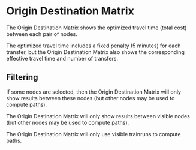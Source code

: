 # Origin Destination Matrix

The Origin Destination Matrix shows the optimized travel time (total cost) between each pair of nodes.

The optimized travel time includes a fixed penalty (5 minutes) for each transfer, but the Origin Destination Matrix also shows the corresponding effective travel time and number of transfers.

## Filtering

If some nodes are selected, then the Origin Destination Matrix will only show results between these nodes (but other nodes may be used to compute paths).

The Origin Destination Matrix will only show results between visible nodes (but other nodes may be used to compute paths).

The Origin Destination Matrix will only use visible trainruns to compute paths.
